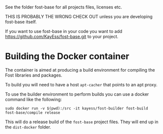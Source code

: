 See the folder fost-base for all projects files, licenses etc.

THIS IS PROBABLY THE WRONG CHECK OUT unless you are developing fost-base itself.

If you want to use fost-base in your code you want to add https://github.com/KayEss/fost-base.git to your project.

# Building the Docker container #

The container is aimed at producing a build environment for compiling the Fost libraries and packages.

To build you will need to have a host `apt-cacher` that points to an apt proxy.

To use the builder environment to perform builds you can use a docker command like the following:

    sudo docker run -v $(pwd):/src -it kayess/fost-builder fost-build fost-base/compile release

This will do a release build of the `fost-base` project files. They will end up in the `dist-docker` folder.
